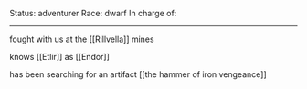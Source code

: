 Status: adventurer
Race: dwarf
In charge of:

---

fought with us at the [[Rillvella]] mines


knows [[Etlir]] as [[Endor]]


has been searching for an artifact [[the hammer of iron vengeance]]